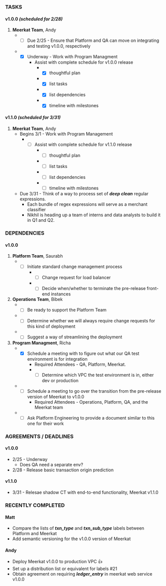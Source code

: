 ### TASKS
#### v1.0.0 *(scheduled for 2/28)*
1.  **Meerkat Team**, Andy
	* - [ ] Due 2/25 - Ensure that Platform and QA can move on integrating and testing v1.0.0, respectively
	* - [x] Underway - Work with Program Managment
		* Assist with complete schedule for v1.0.0 release
			* - [x] thoughtful plan
			* - [x] list tasks
			* - [x] list dependencies
			* - [x] timeline with milestones

#### v1.1.0 *(scheduled for 3/31)*
1.  **Meerkat Team**, Andy
	* Begins 3/1 - Work with Program Management
		* - [ ] Assist with complete schedule for v1.1.0 release
			* - [ ] thoughtful plan
			* - [ ] list tasks
			* - [ ] list dependencies
			* - [ ] timeline with milestones
	* Due 3/31 - Think of a way to process set of ***deep clean*** regular expressions.
		* Each bundle of regex expressions will serve as a merchant classifier
		* Nikhil is heading up a team of interns and data analysts to build it in Q1 and Q2.

### DEPENDENCIES
#### v1.0.0
1.  **Platform Team**, Saurabh
	* - [ ] Initiate standard change management process
		* - [ ] Change request for load balancer
		* - [ ] Decide when/whether to terminate the pre-release front-end instances
2.  **Operations Team**, Bibek
	* - [ ] Be ready to support the Platform Team
	* - [ ] Determine whether we will always require change requests for this kind of deployment
	* - [ ] Suggest a way of streamlining the deployment
3.  **Program Managment**, Richa
	* - [x] Schedule a meeting with to figure out what our QA test environment is for integration
		* Required Attendees - QA, Platform, Meerkat.
		* - [ ] Determine which VPC the test environment is in, either dev or production
	* - [ ] Schedule a meeting to go over the transition from the pre-release version of Meerkat to v1.0.0
		* Required Attendees - Operations, Platform, QA, and the Meerkat team
	* - [ ] Ask Platform Engineering to provide a document similar to this one for their work

### AGREEMENTS / DEADLINES
#### v1.0.0
* 2/25 - Underway
	* Does QA need a separate env?
* 2/28 - Release basic transaction origin prediction

#### v1.1.0
* 3/31 - Relesae shadow CT with end-to-end functionality, Meerkat v1.1.0

### RECENTLY COMPLETED
#### Matt
* Compare the lists of ***txn_type*** and ***txn_sub_type*** labels between Platform and Meerkat
* Add semantic versioning for the v1.0.0 version of Meerkat

#### Andy
* Deploy Meerkat v1.0.0 to production VPC :+1:
* Set up a distribution list or equivalent for labels #21
* Obtain agreement on requiring ***ledger_entry*** in meerkat web service v1.0.0

